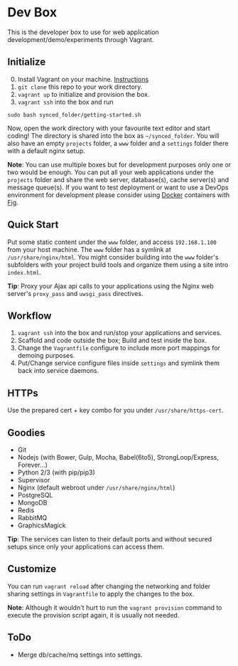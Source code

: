 Dev Box
=======
This is the developer box to use for web application development/demo/experiments through Vagrant.

Initialize
----------

0. Install Vagrant on your machine. [Instructions](https://docs.vagrantup.com/)
1. `git clone` this repo to your work directory.
2. `vagrant up` to initialize and provision the box.
3. `vagrant ssh` into the box and run
```
sudo bash synced_folder/getting-started.sh
```
Now, open the work directory with your favourite text editor and start coding! The directory is shared into the box as `~/synced_folder`. You will also have an empty `projects` folder, a `www` folder and a `settings` folder there with a default nginx setup. 

**Note**: You can use multiple boxes but for development purposes only one or two would be enough.
You can put all your web applications under the `projects` folder and share the web server, 
database(s), cache server(s) and message queue(s). If you want to test deployment or want to use 
a DevOps environment for development please consider using [Docker](https://www.docker.com/) containers 
with [Fig](http://www.fig.sh/).


Quick Start
-----------
Put some static content under the `www` folder, and access `192.168.1.100` from your host machine.
The `www` folder has a symlink at `/usr/share/nginx/html`. You might consider building into the `www` folder's subfolders with your project build tools and organize them using a site intro `index.html`.

**Tip**: Proxy your Ajax api calls to your applications using the Nginx web server's `proxy_pass` and `uwsgi_pass` directives.


Workflow
--------

1. `vagrant ssh` into the box and run/stop your applications and services.
2. Scaffold and code outside the box; Build and test inside the box.
3. Change the `Vagrantfile` configure to include more port mappings for demoing purposes.
4. Put/Change service configure files inside `settings` and symlink them back into service daemons.

HTTPs
-----
Use the prepared cert + key combo for you under `/usr/share/https-cert`.

Goodies
-------

* Git
* Nodejs (with Bower, Gulp, Mocha, Babel(6to5), StrongLoop/Express, Forever...)
* Python 2/3 (with pip/pip3)
* Supervisor
* Nginx (default webroot under `/usr/share/nginx/html`) 
* PostgreSQL
* MongoDB
* Redis
* RabbitMQ
* GraphicsMagick

**Tip**: The services can listen to their default ports and without secured setups since only your 
applications can access them.  

Customize
---------
You can run `vagrant reload` after changing the networking and folder sharing settings in `Vagrantfile` to 
apply the changes to the box.

**Note**: Although it wouldn't hurt to run the `vagrant provision` command to execute the provision script 
again, it is usually not needed.

ToDo
----
* Merge db/cache/mq settings into settings.
